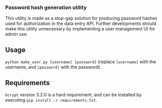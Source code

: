### Password hash generation utility

This utility is made as a stop-gap solution for producing password hashes used for authorization in the data entry API.
Further developments should make this utility unnecessary by implementing a user management UI for admin use.

## Usage

`python make_user.py [username] [password]` (replace `[username]` with the username, and `[password]` with the password).

## Requirements
`bcrypt` version 3.2.0 is a hard requirement, and can be installed by executing `pip install -r requirements.txt`.
